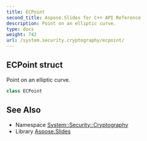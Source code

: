 ```yaml
---
title: ECPoint
second_title: Aspose.Slides for C++ API Reference
description: Point on an elliptic curve.
type: docs
weight: 742
url: /system.security.cryptography/ecpoint/
---
```

## ECPoint struct


Point on an elliptic curve.

```cpp
class ECPoint
```

## See Also

* Namespace [System::Security::Cryptography](../)
* Library [Aspose.Slides](../../)
